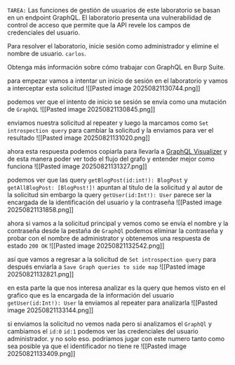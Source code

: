 `TAREA:` Las funciones de gestión de usuarios de este laboratorio se basan en un endpoint GraphQL. El laboratorio presenta una vulnerabilidad de control de acceso que permite que la API revele los campos de credenciales del usuario.

Para resolver el laboratorio, inicie sesión como administrador y elimine el nombre de usuario. `carlos`.

Obtenga más información sobre cómo trabajar con GraphQL en Burp Suite.

para empezar vamos a intentar un inicio de sesión en el laboratorio y vamos a interceptar esta solicitud
![[Pasted image 20250821130744.png]]

podemos ver que el intento de inicio se sesión se envía como una mutación de `GraphQL` 
![[Pasted image 20250821130845.png]]

enviamos nuestra solicitud al repeater y luego la marcamos como `Set introspection query` para cambiar la solicitud y la enviamos para ver el resultado
![[Pasted image 20250821131020.png]]

ahora esta respuesta podemos copiarla para llevarla a [GraphQL Visualizer](http://nathanrandal.com/graphql-visualizer/) y de esta manera poder ver todo el flujo del grafo y entender mejor como funciona 
![[Pasted image 20250821131327.png]]

podemos ver que las query `getBlogPost(id:int!): BlogPost` y `getAllBlogPost: [BlogPost!]!` apuntan al titulo de la solicitud y al autor de la solicitud sin embargo la query `getUser(id:Int!): User`  parece ser la encargada de la identificación del usuario y la contraseña
![[Pasted image 20250821131858.png]]

ahora si vamos a la solicitud principal y vemos como se envía el nombre y la contraseña desde la pestaña de `GraphQl` podemos eliminar la contraseña y probar con el nombre de administrator y obtenemos una respuesta de estado `200 OK` 
![[Pasted image 20250821132542.png]]

así que vamos a regresar a la solicitud de `Set introspection query` para después enviarla a `Save Graph queries to side map`
![[Pasted image 20250821132821.png]]

en esta parte la que nos interesa analizar es la query que hemos visto en el grafico que es la encargada de la información del usuario `getUser(id:Int!): User` la enviamos al repeater para analizarla
![[Pasted image 20250821133144.png]]

si enviamos la solicitud no vemos nada pero si analizamos el `GraphQl` y cambiamos el `id:0` `id:1` podemos ver las credenciales del usuario administrador. y no solo eso. podriamos jugar con este numero tanto como sea posible ya que el identificador no tiene re
![[Pasted image 20250821133409.png]]